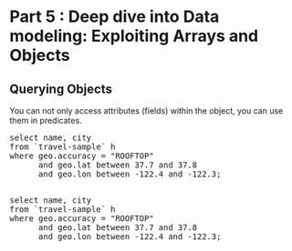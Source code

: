 # Part 5 : Deep dive into Data modeling: Exploiting Arrays and Objects

## Querying Objects

You can not only access attributes (fields) within the object, you can use them in predicates.

<pre>
select name, city 
from `travel-sample` h 
where geo.accuracy = "ROOFTOP" 
      and geo.lat between 37.7 and 37.8
      and geo.lon between -122.4 and -122.3;
</pre>

<pre id="example"> 
select name, city 
from `travel-sample` h 
where geo.accuracy = "ROOFTOP" 
      and geo.lat between 37.7 and 37.8
      and geo.lon between -122.4 and -122.3;
</pre>
